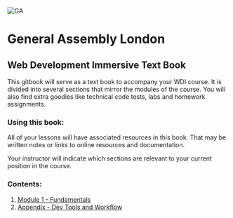 ![GA](https://cloud.githubusercontent.com/assets/40461/8183776/469f976e-1432-11e5-8199-6ac91363302b.png)

# General Assembly London

## Web Development Immersive Text Book

This gitbook will serve as a text book to accompany your WDI course. It is divided into several sections that mirror the modules of the course. You will also find extra goodies like technical code tests, labs and homework assignments.

### Using this book:

All of your lessons will have associated resources in this book. That may be written notes or links to online resources and documentation.

Your instructor will indicate which sections are relevant to your current position in the course.

### Contents:

1. [Module 1 - Fundamentals](module-01)
2. [Appendix - Dev Tools and Workflow](appendix-01)

